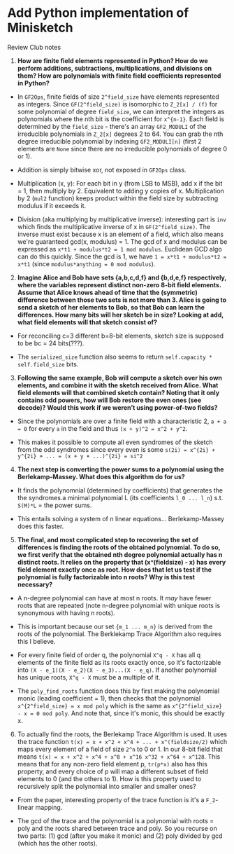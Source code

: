# Add Python implementation of Minisketch

Review Club notes


1. **How are finite field elements represented in Python? How do we perform additions, subtractions, multiplications, and divisions on them? How are polynomials with finite field coefficients represented in Python?**

- In `GF2Ops`, finite fields of size `2^field_size` have elements represented as integers. Since `GF(2^field_size)` is isomorphic to `Z_2[x] / (f)` for some polynomial of degree `field_size`, we can interpret the integers as polynomials where the nth bit is the coefficient for `x^{n-1}`.
Each field is determined by the `field_size` - there's an array `GF2_MODULI` of the irreducible polynomials in `Z_2[x]` degrees 2 to 64.
You can grab the nth degree irreducible polynomial by indexing `GF2_MODULI[n]` (first 2 elements are `None` since there are no irreducible polynomials of degree 0 or 1).

- Addition is simply bitwise xor, not exposed in `GF2Ops` class.

- Multiplication (x, y): For each bit in y (from LSB to MSB), add x if the bit = 1, then multiply by 2. Equivalent to adding y copies of x.
Multiplication by 2 (`mul2` function) keeps product within the field size by subtracting modulus if it exceeds it.

- Division (aka multiplying by multiplicative inverse): interesting part is `inv` which finds the multiplicative inverse of x in `GF(2^field_size)`.
The inverse must exist because x is an element of a field, which also means we're guaranteed gcd(x, modulus) = 1.
The gcd of x and modulus can be expressed as `x*t1 + modulus*t2 = 1 mod modulus`. Euclidean GCD algo can do this quickly.
Since the gcd is 1, we have `1 = x*t1 + modulus*t2 = x*t1` (since `modulus*anything = 0 mod modulus`).

2. **Imagine Alice and Bob have sets {a,b,c,d,f} and {b,d,e,f} respectively, where the variables represent distinct non-zero 8-bit field elements. Assume that Alice knows ahead of time that the (symmetric) difference between those two sets is not more than 3. Alice is going to send a sketch of her elements to Bob, so that Bob can learn the differences. How many bits will her sketch be in size? Looking at add, what field elements will that sketch consist of?**

- For reconciling c=3 different b=8-bit elements, sketch size is supposed to be bc = 24 bits(???).

- The `serialized_size` function also seems to return `self.capacity * self.field_size` bits.

3. **Following the same example, Bob will compute a sketch over his own elements, and combine it with the sketch received from Alice. What field elements will that combined sketch contain? Noting that it only contains odd powers, how will Bob restore the even ones (see decode)? Would this work if we weren’t using power-of-two fields?**

- Since the polynomials are over a finite field with a characteristic 2, `a + a = 0` for every `a` in the field and thus `(x + y)^2 = x^2 + y^2`.

- This makes it possible to compute all even syndromes of the sketch from the odd syndromes since every even is some `s(2i) = x^{2i} + y^{2i} + ... = (x + y + ...)^{2i} = si^2`

4. **The next step is converting the power sums to a polynomial using the Berlekamp-Massey. What does this algorithm do for us?**

- It finds the polynomnial (determined by coefficients) that generates the the syndromes.a minimal polynomial L (its coefficients `l_0 ... l_n`) s.t. `S(M)*L` = the power sums.

- This entails solving a system of n linear equations... Berlekamp-Massey does this faster.

5. **The final, and most complicated step to recovering the set of differences is finding the roots of the obtained polynomial. To do so, we first verify that the obtained nth degree polynomial actually has n distinct roots. It relies on the property that (x^(fieldsize) - x) has every field element exactly once as root. How does that let us test if the polynomial is fully factorizable into n roots? Why is this test necessary?**

- A n-degree polynomial can have at most n roots. It _may_ have fewer roots that are repeated (note n-degree polynomial with unique roots is synonymous with having n roots). 

- This is important because our set `{m_1 ... m_n}` is derived from the roots of the polynomial. The Berklekamp Trace Algorithm also requires this I believe. 

- For every finite field of order q, the polynomial `X^q - X` has all q elements of the finite field as its roots exactly once, so it's factorizable into `(X - e_1)(X - e_2)(X - e_3)...(X - e_q)`. If another polynomial has unique roots, `X^q - X` must be a multiple of it.

- The `poly_find_roots` function does this by first making the polynomial monic (leading coefficient = 1), then checks that the polynomial `x^{2^field_size} = x mod poly` which is the same as `x^{2^field_size} - x = 0 mod poly`. And note that, since it's monic, this should be exactly x.

6. To actually find the roots, the Berlekamp Trace Algorithm is used. It uses the trace function `t(x) = x + x^2 + x^4 + ... + x^(fieldsize/2)` which maps every element of a field of size `2^n` to 0 or 1. In our 8-bit field that means `t(x) = x + x^2 + x^4 + x^8 + x^16 x^32 + x^64 + x^128`. This means that for any non-zero field element p, `tr(p*x)` also has this property, and every choice of p will map a different subset of field elements to 0 (and the others to 1). How is this property used to recursively split the polynomial into smaller and smaller ones?

- From the paper, interesting property of the trace function is it's a `F_2`-linear mapping.

- The gcd of the trace and the polynomial is a polynomial with roots = poly and the roots shared between trace and poly.
So you recurse on two parts: (1) gcd (after you make it monic) and (2) poly divided by gcd (which has the other roots).
